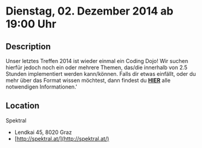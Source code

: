 # Dienstag, 02. Dezember 2014 ab 19:00 Uhr

## Description

Unser letztes Treffen 2014 ist wieder einmal ein Coding Dojo! Wir suchen hierfür jedoch noch ein oder mehrere Themen, das/die innerhalb von 2.5 Stunden implementiert werden kann/können. Falls dir etwas einfällt, oder du mehr über das Format wissen möchtest, dann findest du **[HIER](http://lnk.h10n.me/1wTQAr1)** alle notwendigen Informationen.'

## Location

Spektral

- Lendkai 45, 8020 Graz
- [http://spektral.at/](http://spektral.at/)
